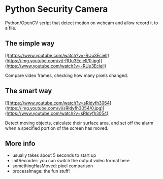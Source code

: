 Python Security Camera
=======================

Python/OpenCV script that detect motion on webcam and allow record it to a file.

## The simple way ##

[![https://www.youtube.com/watch?v=-RUu3EcielI](https://img.youtube.com/vi/-RUu3EcielI/0.jpg)](https://www.youtube.com/watch?v=-RUu3EcielI)

Compare video frames, checking how many pixels changed.

## The smart way ##

[![https://www.youtube.com/watch?v=sRIdyfh3054](https://img.youtube.com/vi/sRIdyfh3054/0.jpg)](https://www.youtube.com/watch?v=sRIdyfh3054)

Detect moving objects, calculate their surface area, and set off the alarm when a specified portion of the screen has moved.

## More info ##

* usually takes about 5 seconds to start up
* initRecorder: you can switch the output video format here
* somethingHasMoved: pixel comparison
* processImage: the fun stuff!
